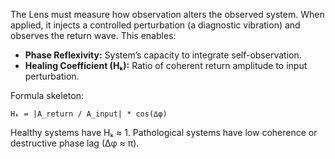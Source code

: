 The Lens must measure how observation alters the observed system.
When applied, it injects a controlled perturbation (a diagnostic vibration) and observes the return wave.
This enables:

* **Phase Reflexivity:** System’s capacity to integrate self-observation.
* **Healing Coefficient (Hₖ):** Ratio of coherent return amplitude to input perturbation.

Formula skeleton:

```
Hₖ = |A_return / A_input| * cos(∆φ)
```

Healthy systems have Hₖ ≈ 1. Pathological systems have low coherence or destructive phase lag (∆φ ≈ π).